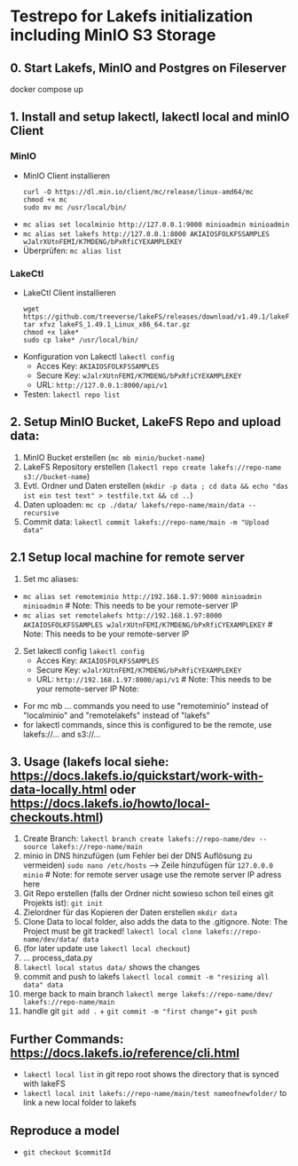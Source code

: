 # Testrepo for Lakefs initialization including MinIO S3 Storage

## 0. Start Lakefs, MinIO and Postgres on Fileserver
docker compose up

## 1. Install and setup lakectl, lakectl local and minIO Client

### MinIO
- MinIO Client installieren
    ```
    curl -O https://dl.min.io/client/mc/release/linux-amd64/mc
    chmod +x mc
    sudo mv mc /usr/local/bin/
    ```
- `mc alias set localminio http://127.0.0.1:9000 minioadmin minioadmin`
- `mc alias set lakefs http://127.0.0.1:8000 AKIAIOSFOLKFSSAMPLES wJalrXUtnFEMI/K7MDENG/bPxRfiCYEXAMPLEKEY`
- Überprüfen: `mc alias list`

### LakeCtl
- LakeCtl Client installieren
    ```
    wget https://github.com/treeverse/lakeFS/releases/download/v1.49.1/lakeFS_1.49.1_Linux_x86_64.tar.gz
    tar xfvz lakeFS_1.49.1_Linux_x86_64.tar.gz
	chmod +x lake*
    sudo cp lake* /usr/local/bin/
    ```
- Konfiguration von Lakectl `lakectl config`
    - Acces Key: `AKIAIOSFOLKFSSAMPLES`
    - Secure Key: `wJalrXUtnFEMI/K7MDENG/bPxRfiCYEXAMPLEKEY`
    - URL: `http://127.0.0.1:8000/api/v1` 
- Testen: `lakectl repo list`

## 2. Setup MinIO Bucket, LakeFS Repo and upload data:
1. MinIO Bucket erstellen (`mc mb minio/bucket-name`)
2. LakeFS Repository erstellen (`lakectl repo create lakefs://repo-name s3://bucket-name`)
3. Evtl. Ordner und Daten erstellen (`mkdir -p data ; cd data && echo "das ist ein test text" > testfile.txt && cd ..`)
3. Daten uploaden: `mc cp ./data/ lakefs/repo-name/main/data --recursive`
4. Commit data: `lakectl commit lakefs://repo-name/main -m "Upload data" `

## 2.1 Setup local machine for remote server
1. Set mc aliases: 
- `mc alias set remoteminio http://192.168.1.97:9000 minioadmin minioadmin` # Note: This needs to be your remote-server IP
- `mc alias set remotelakefs http://192.168.1.97:8000 AKIAIOSFOLKFSSAMPLES wJalrXUtnFEMI/K7MDENG/bPxRfiCYEXAMPLEKEY` # Note: This needs to be your remote-server IP
2. Set lakectl config
`lakectl config`
    - Acces Key: `AKIAIOSFOLKFSSAMPLES`
    - Secure Key: `wJalrXUtnFEMI/K7MDENG/bPxRfiCYEXAMPLEKEY`
    - URL: `http://192.168.1.97:8000/api/v1` # Note: This needs to be your remote-server IP
Note: 
- For mc mb ... commands you need to use "remoteminio" instead of "localminio" and "remotelakefs" instead of "lakefs"
- for lakectl commands, since this is configured to be the remote, use lakefs://... and s3://...

## 3. Usage (lakefs local siehe: https://docs.lakefs.io/quickstart/work-with-data-locally.html oder https://docs.lakefs.io/howto/local-checkouts.html)
1. Create Branch: `lakectl branch create lakefs://repo-name/dev --source lakefs://repo-name/main`
2. minio in DNS hinzufügen (um Fehler bei der DNS Auflösung zu vermeiden) `sudo nano /etc/hosts` --> Zeile hinzufügen für `127.0.0.0 minio` # Note: for remote server usage use the remote server IP adress here
3. Git Repo erstellen (falls der Ordner nicht sowieso schon teil eines git Projekts ist): `git init`
4. Zielordner für das Kopieren der Daten erstellen `mkdir data`
5. Clone Data to local folder, also adds the data to the .gitignore. Note: The Project must be git tracked! `lakectl local clone lakefs://repo-name/dev/data/ data` 
6. (for later update use `lakectl local checkout`)
7. ... process_data.py
8. `lakectl local status data/` shows the changes
9. commit and push to lakefs `lakectl local commit -m "resizing all data" data`
10. merge back to main branch `lakectl merge lakefs://repo-name/dev/ lakefs://repo-name/main`
11. handle git `git add .` + `git commit -m "first change"`+ `git push`

## Further Commands: https://docs.lakefs.io/reference/cli.html
- `lakectl local list` in git repo root shows the directory that is synced with lakeFS
- `lakectl local init lakefs://repo-name/main/test nameofnewfolder/` to link a new local folder to lakefs

## Reproduce a model
- `git checkout $commitId`

